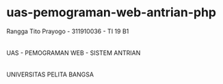 # uas-pemograman-web-antrian-php

Rangga Tito Prayogo - 311910036 - TI 19 B1
<br />
<br />
<br />
UAS - PEMOGRAMAN WEB - SISTEM ANTRIAN
<br />
<br />
<br />
UNIVERSITAS PELITA BANGSA
